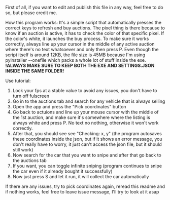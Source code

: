 First of all, if you want to edit and publish this file in any way, feel free to do so, but please credit me.

How this program works:
It's a simple script that automatically presses the correct keys to refresh and buy auctions. The pixel thing is there because to know if an auction is active, it has to check the color of that specific pixel. If the color's white, it launches the buy process.
To make sure it works correctly, always line up your cursor in the middle of any active auction where there's no text whatsoever and only then press P. Even though the script itself is around 12KB, the file size is 45MB because I'm using pyinstaller --onefile which packs a whole lot of stuff inside the exe.
**!ALWAYS MAKE SURE TO KEEP BOTH THE EXE AND SETTINGS.JSON INSIDE THE SAME FOLDER!**

Use tutorial:
1. Lock your fps at a stable value to avoid any issues, you don't have to turn off fulscreen
2. Go in to the auctions tab and search for any vehicle that is always selling
3. Open the app and press the "Pick coordinates" button
4. Go back to actuions and line up your mouse cursor with the middle of the 1st auction, and make sure it's somewhere where the listing is always white and press P. No text no nothing, otherwise it won't work correctly.
5. After that, you should see see "Checking: x, y" (the program autosaves these coordinates inside the json, but if it shows an error message, you don't really have to worry, it just can't access the json file, but it should still work)
6. Now search for the car that you want to snipe and after that go back to the auctions tab
7. If you want, you can toggle infinite sniping (program continues to snipe the car even if it already bought it successfully)
8. Now just press S and let it run, it will collect the car automatically

If there are any issues, try to pick coordinates again, reread this readme and if nothing works, feel free to leave issue message, I'll try to look at it asap
